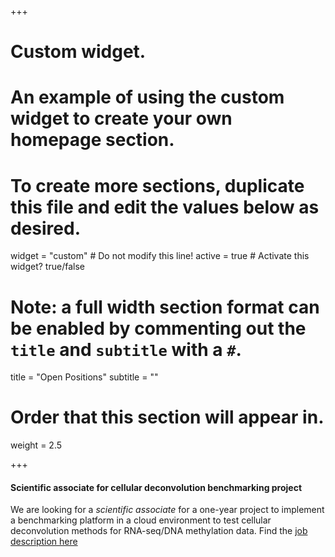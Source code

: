 +++
# Custom widget.
# An example of using the custom widget to create your own homepage section.
# To create more sections, duplicate this file and edit the values below as desired.
widget = "custom"  # Do not modify this line!
active = true  # Activate this widget? true/false

# Note: a full width section format can be enabled by commenting out the `title` and `subtitle` with a `#`.
title = "Open Positions"
subtitle = ""

# Order that this section will appear in.
weight = 2.5

+++

#### Scientific associate for cellular deconvolution benchmarking project

We are looking for a *scientific associate* for a one-year project to implement a benchmarking platform in a cloud environment to test cellular deconvolution methods for RNA-seq/DNA methylation data. Find the [job description here](position_COMETH.pdf)
